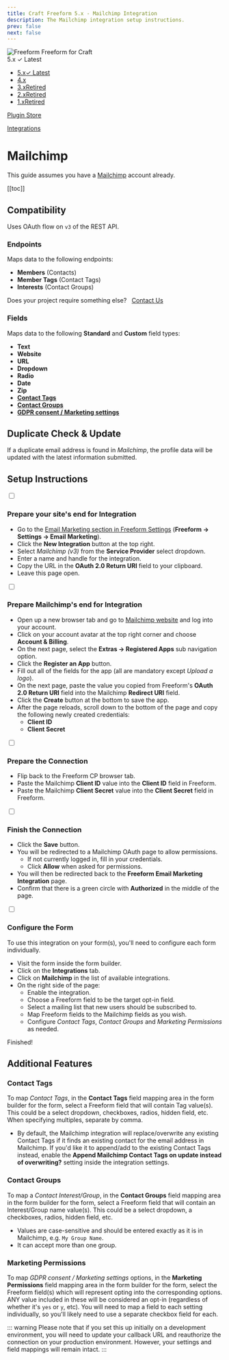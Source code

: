 ```yaml
---
title: Craft Freeform 5.x - Mailchimp Integration
description: The Mailchimp integration setup instructions.
prev: false
next: false
---
```


<meta property="og:image" content="https://docs.solspace.com/extras/social/craft/freeform/freeform.png" />

<div id="pr-heading">
    <img src="https://docs.solspace.com/extras/icons/products/freeform-icon.png" alt="Freeform" class="pr-image">
    <span class="pr-name">Freeform</span>
    <span class="pr-category">for Craft</span>
    <div class="pr-v-wrapper">
        <div class="pr-v">
            <span class="pr-v-v">5.x</span>
            <span class="pr-v-type pr-latest">✓ Latest</span>
            <span class="pr-v-arrow arrow down"></span>
        </div>
        <ul class="pr-v-list">
            <li><a href="/craft/freeform/v5/">5.x<span class="pr-v-type pr-latest">✓ Latest</span></a></li>
            <li><a href="/craft/freeform/v4/">4.x</a></li>
            <li><a href="/craft/freeform/v3/">3.x<span class="pr-v-type pr-retired">Retired</span></a></li>
            <li><a href="/craft/freeform/v2/">2.x<span class="pr-v-type pr-retired">Retired</span></a></li>
            <li><a href="/craft/freeform/v1/">1.x<span class="pr-v-type pr-retired">Retired</span></a></li>
        </ul>
    </div>
    <div class="pr-buy">
        <a href="https://plugins.craftcms.com/freeform" class="button button-blue"><span class="external-url">Plugin Store</span></a>
    </div>
</div>

<span class="page-section"><a href="/craft/freeform/v5/integrations/">Integrations</a></span>

# Mailchimp <Badge type="pro" text="Pro" />


This guide assumes you have a [Mailchimp](https://mailchimp.com) account already.


[[toc]]


## Compatibility

Uses OAuth flow on `v3` of the REST API.

### Endpoints
Maps data to the following endpoints:

- **Members** (Contacts)
- **Member Tags** (Contact Tags)
- **Interests** (Contact Groups)

Does your project require something else? &nbsp; <a href="/support/" class="button"><span>Contact Us</span></a>

### Fields
Maps data to the following **Standard** and **Custom** field types:

- **Text**
- **Website**
- **URL**
- **Dropdown**
- **Radio**
- **Date**
- **Zip**
- **[Contact Tags](#contact-tags)**
- **[Contact Groups](#contact-groups)**
- **[GDPR consent / Marketing settings](#gdpr-consent-marketing-settings)**


## Duplicate Check & Update

If a duplicate email address is found in _Mailchimp_, the profile data will be updated with the latest information submitted.


## Setup Instructions

<div class="step">
<label for="step1"><input type="checkbox" class="step-check" id="step1">

### Prepare your site's end for Integration

</label>

- Go to the [Email Marketing section in Freeform Settings](../configuration/settings/#email-marketing) (**Freeform → Settings → Email Marketing**).
- Click the **New Integration** button at the top right.
- Select *Mailchimp (v3)* from the **Service Provider** select dropdown.
- Enter a name and handle for the integration.
- Copy the URL in the **OAuth 2.0 Return URI** field to your clipboard.
- Leave this page open.

</div>

<div class="step">
<label for="step2"><input type="checkbox" class="step-check" id="step2">

### Prepare Mailchimp's end for Integration

</label>

- Open up a new browser tab and go to [Mailchimp website](https://mailchimp.com) and log into your account.
- Click on your account avatar at the top right corner and choose **Account & Billing**.
- On the next page, select the **Extras → Registered Apps** sub navigation option.
- Click the **Register an App** button.
- Fill out all of the fields for the app (all are mandatory except _Upload a logo_).
- On the next page, paste the value you copied from Freeform's **OAuth 2.0 Return URI** field into the Mailchimp **Redirect URI** field.
- Click the **Create** button at the bottom to save the app.
- After the page reloads, scroll down to the bottom of the page and copy the following newly created credentials:
    - **Client ID**
    - **Client Secret**

</div>

<div class="step">
<label for="step3"><input type="checkbox" class="step-check" id="step3">

### Prepare the Connection

</label>

- Flip back to the Freeform CP browser tab.
- Paste the Mailchimp **Client ID** value into the **Client ID** field in Freeform.
- Paste the Mailchimp **Client Secret** value into the **Client Secret** field in Freeform.

</div>

<div class="step">
<label for="step4"><input type="checkbox" class="step-check" id="step4">

### Finish the Connection

</label>

- Click the **Save** button.
- You will be redirected to a Mailchimp OAuth page to allow permissions.
    - If not currently logged in, fill in your credentials.
    - Click **Allow** when asked for permissions.
- You will then be redirected back to the **Freeform Email Marketing Integration** page.
- Confirm that there is a green circle with **Authorized** in the middle of the page.

</div>

<div class="step">
<label for="step5"><input type="checkbox" class="step-check" id="step5">

### Configure the Form

</label>

To use this integration on your form(s), you'll need to configure each form individually.

- Visit the form inside the form builder.
- Click on the **Integrations** tab.
- Click on **Mailchimp** in the list of available integrations.
- On the right side of the page:
    - Enable the integration.
    - Choose a Freeform field to be the target opt-in field.
    - Select a mailing list that new users should be subscribed to.
    - Map Freeform fields to the Mailchimp fields as you wish.
    - Configure *Contact Tags*, *Contact Groups* and *Marketing Permissions* as needed.

</div>

<div class="step-finished">Finished!</div>


## Additional Features

### Contact Tags
To map *Contact Tags*, in the **Contact Tags** field mapping area in the form builder for the form, select a Freeform field that will contain Tag value(s). This could be a select dropdown, checkboxes, radios, hidden field, etc. When specifying multiples, separate by comma.

- By default, the Mailchimp integration will replace/overwrite any existing Contact Tags if it finds an existing contact for the email address in Mailchimp. If you'd like it to append/add to the existing Contact Tags instead, enable the **Append Mailchimp Contact Tags on update instead of overwriting?** setting inside the integration settings.

### Contact Groups
To map a *Contact Interest/Group*, in the **Contact Groups** field mapping area in the form builder for the form, select a Freeform field that will contain an Interest/Group name value(s). This could be a select dropdown, a checkboxes, radios, hidden field, etc.

- Values are case-sensitive and should be entered exactly as it is in Mailchimp, e.g. `My Group Name`.
- It can accept more than one group.

### Marketing Permissions
To map *GDPR consent / Marketing settings* options, in the **Marketing Permissions** field mapping area in the form builder for the form, select the Freeform field(s) which will represent opting into the corresponding options. ANY value included in these will be considered an opt-in (regardless of whether it's `yes` or `y`, etc). You will need to map a field to each setting individually, so you'll likely need to use a separate checkbox field for each.

::: warning
Please note that if you set this up initially on a development environment, you will need to update your callback URL and reauthorize the connection on your production environment. However, your settings and field mappings will remain intact.
:::